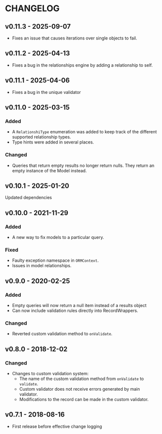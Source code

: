 CHANGELOG
=========

## v0.11.3 - 2025-09-07
- Fixes an issue that causes iterations over single objects to fail.

## v0.11.2 - 2025-04-13
- Fixes a bug in the relationships engine by adding a relationship to self.

## v0.11.1 - 2025-04-06
- Fixes a bug in the unique validator

## v0.11.0 - 2025-03-15
### Added
- A `RelationshiType` enumeration was added to keep track of the different supported relationship types.
- Type hints were added in several places.
### Changed
- Queries that return empty results no longer return nulls. They return an empty instance of the Model instead.

## v0.10.1 - 2025-01-20
Updated dependencies

## v0.10.0 - 2021-11-29

### Added
- A new way to fix models to a particular query.

### Fixed
- Faulty exception namespace in `ORMContext`.
- Issues in model relationships.


## v0.9.0 - 2020-02-25
### Added
- Empty queries will now return a null item instead of a results object
- Can now include validation rules directly into RecordWrappers.

### Changed
- Reverted custom validation method to `onValidate`.


## v0.8.0 - 2018-12-02
### Changed
- Changes to custom validation system:
    - The name of the custom validation method from `onValidate` to `validate`.
    - Custom validator does not receive errors generated by main validator.
    - Modifications to the record can be made in the custom validator.

## v0.7.1 - 2018-08-16
- First release before effective change logging